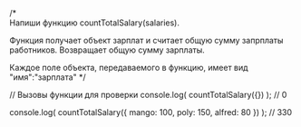 /*  
  Напиши функцию countTotalSalary(salaries). 
  
  Функция получает объект зарплат и считает общую сумму запрплаты работников.
  Возвращает общую сумму зарплаты.
  
  Каждое поле объекта, передаваемого в функцию, имеет вид "имя":"зарплата"
*/

// Вызовы функции для проверки
console.log(
  countTotalSalary({})
); // 0

console.log(
  countTotalSalary({
    mango: 100,
    poly: 150,
    alfred: 80
  })
); // 330